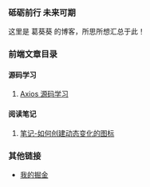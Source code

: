 ### 砥砺前行 未来可期

这里是 葛葵葵 的博客，所思所想汇总于此！

### 前端文章目录

#### 源码学习

1. [Axios 源码学习](https://github.com/kuikuiGe/blog/issues/2)

#### 阅读笔记

1. [笔记-如何创建动态变化的图标](https://github.com/kuikuiGe/blog/issues/3)

### 其他链接

- [我的掘金](https://juejin.im/user/59e1767cf265da43052da509/posts)
